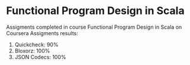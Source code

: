 # Functional Program Design in Scala
Assigments completed in course Functional Program Design in Scala on Coursera
Assigments results:
1. Quickcheck:  90%
2. Bloxorz:     100%
3. JSON Codecs: 100%
